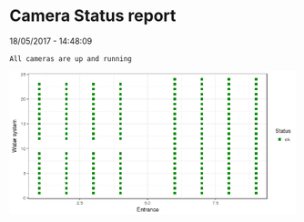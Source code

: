 Camera Status report
================
18/05/2017 - 14:48:09

    All cameras are up and running

![](camreport_files/figure-markdown_github/unnamed-chunk-2-1.png)
